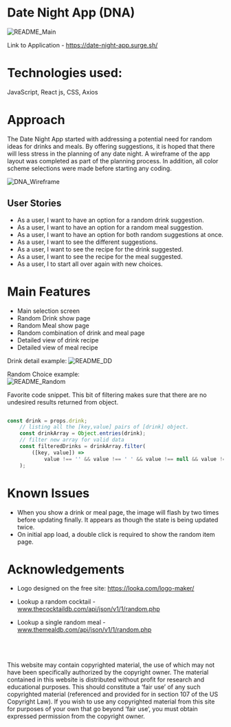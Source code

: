 # Date Night App (DNA)

![README_Main](https://user-images.githubusercontent.com/87659547/139732956-300eb9db-0759-4c02-a95b-96da06ccdd96.png)

Link to Application - https://date-night-app.surge.sh/
<br>

# Technologies used:<br>
JavaScript, React js, CSS, Axios

# Approach
The Date Night App started with addressing a potential need for random ideas for drinks and meals. By offering suggestions, it is hoped that there will less stress in the planning of any date night. A wireframe of the app layout was completed as part of the planning process. In addition, all color scheme selections were made before starting any coding. 

![DNA_Wireframe](https://user-images.githubusercontent.com/87659547/139694621-458b9ce4-5044-461e-b24d-a94a346aefcf.png)

## User Stories
- As a user, I want to have an option for a random drink suggestion. 
- As a user, I want to have an option for a random meal suggestion. 
- As a user, I want to have an option for both random suggestions at once. 
- As a user, I want to see the different suggestions. 
- As a user, I want to see the recipe for the drink suggested. 
- As a user, I want to see the recipe for the meal suggested. 
- As a user, I to start all over again with new choices. 

# Main Features
- Main selection screen
- Random Drink show page
- Random Meal show page
- Random combination of drink and meal page
- Detailed view of drink recipe
- Detailed view of meal recipe

Drink detail example:
![README_DD](https://user-images.githubusercontent.com/87659547/139700945-f5adc890-9251-492e-99be-c62a3daa71a5.png)

Random Choice example:<br>
![README_Random](https://user-images.githubusercontent.com/87659547/139709144-8b93faf1-6bef-49fd-9088-a5b2efa8936c.png)

Favorite code snippet. This bit of filtering makes sure that there are no undesired results returned from object.
``` javascript

const drink = props.drink;
	// listing all the [key,value] pairs of [drink] object.
	const drinkArray = Object.entries(drink);
	// filter new array for valid data
	const filteredDrinks = drinkArray.filter(
		([key, value]) =>
			value !== '' && value !== ' ' && value !== null && value !== undefined
	);
```




# Known Issues
- When you show a drink or meal page, the image will flash by two times before updating finally. It appears as though the state is being updated twice. 
- On initial app load, a double click is required to show the random item page. 

# Acknowledgements

- Logo designed on the free site: https://looka.com/logo-maker/

- Lookup a random cocktail - www.thecocktaildb.com/api/json/v1/1/random.php

- Lookup a single random meal - www.themealdb.com/api/json/v1/1/random.php

</br>
</br>
</br>
This website may contain copyrighted material, the use of which may not have been specifically authorized by the copyright owner. The material contained in this website is distributed without profit for research and educational purposes.
This should constitute a ‘fair use’ of any such copyrighted material (referenced and provided for in section 107 of the US Copyright Law).
If you wish to use any copyrighted material from this site for purposes of your own that go beyond ‘fair use’, you must obtain expressed permission from the copyright owner.
